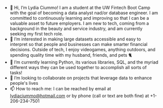 - 👋 Hi, I’m Lydia Ciummo! I am a student at the UW Fintech Boot Camp with the goal of becoming a data analyst nad/or database engineer. I am committed to continuously learning and improving so that I can be a valuable asset to future employers. I am new to tech, coming from a background in the beauty and service industry, and am currently seeking my first tech role.
- 👀 I’m interested in making large datasets accessible and easy to interpret so that people and businesses can make smarter financial decisions. Outside of tech, I enjoy videogames, anything outdoors, and spending quality time with my husband, friends, and pets 🐈 
- 🌱 I’m currently learning Python, its various libraries, SQL, and the myriad different ways they can be used together to accomplish all sorts of tasks!
- 💞️ I’m looking to collaborate on projects that leverage data to enhance people's lives
- 📫 How to reach me: I can be reached by email at lydiaciummo@hotmail.com or by phone (call or text are both fine) at +1-206-234-7501
<!---
lydiaciummo/lydiaciummo is a ✨ special ✨ repository because its `README.md` (this file) appears on your GitHub profile.
You can click the Preview link to take a look at your changes.
--->
